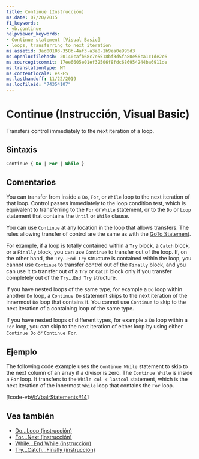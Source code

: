```yaml
---
title: Continue (Instrucción)
ms.date: 07/20/2015
f1_keywords:
- vb.continue
helpviewer_keywords:
- Continue statement [Visual Basic]
- loops, transferring to next iteration
ms.assetid: 3ad00103-358b-4af3-a3a8-1b9ea0e995d3
ms.openlocfilehash: 20140cafb68c7e5518bf3d5fa80e56ca1c1de2c6
ms.sourcegitcommit: 17ee6605e01ef32506f8fdc686954244ba6911de
ms.translationtype: MT
ms.contentlocale: es-ES
ms.lasthandoff: 11/22/2019
ms.locfileid: "74354107"
---
```

# <a name="continue-statement-visual-basic"></a>Continue (Instrucción, Visual Basic)
Transfers control immediately to the next iteration of a loop.  
  
## <a name="syntax"></a>Sintaxis  
  
```vb  
Continue { Do | For | While }  
```  
  
## <a name="remarks"></a>Comentarios  
 You can transfer from inside a `Do`, `For`, or `While` loop to the next iteration of that loop. Control passes immediately to the loop condition test, which is equivalent to transferring to the `For` or `While` statement, or to the `Do` or `Loop` statement that contains the `Until` or `While` clause.  
  
 You can use `Continue` at any location in the loop that allows transfers. The rules allowing transfer of control are the same as with the [GoTo Statement](../../../visual-basic/language-reference/statements/goto-statement.md).  
  
 For example, if a loop is totally contained within a `Try` block, a `Catch` block, or a `Finally` block, you can use `Continue` to transfer out of the loop. If, on the other hand, the `Try`...`End Try` structure is contained within the loop, you cannot use `Continue` to transfer control out of the `Finally` block, and you can use it to transfer out of a `Try` or `Catch` block only if you transfer completely out of the `Try`...`End Try` structure.  
  
 If you have nested loops of the same type, for example a `Do` loop within another `Do` loop, a `Continue Do` statement skips to the next iteration of the innermost `Do` loop that contains it. You cannot use `Continue` to skip to the next iteration of a containing loop of the same type.  
  
 If you have nested loops of different types, for example a `Do` loop within a `For` loop, you can skip to the next iteration of either loop by using either `Continue Do` or `Continue For`.  
  
## <a name="example"></a>Ejemplo  
 The following code example uses the `Continue While` statement to skip to the next column of an array if a divisor is zero. The `Continue While` is inside a `For` loop. It transfers to the `While col < lastcol` statement, which is the next iteration of the innermost `While` loop that contains the `For` loop.  
  
 [!code-vb[VbVbalrStatements#14](~/samples/snippets/visualbasic/VS_Snippets_VBCSharp/VbVbalrStatements/VB/Class1.vb#14)]  
  
## <a name="see-also"></a>Vea también

- [Do...Loop (instrucción)](../../../visual-basic/language-reference/statements/do-loop-statement.md)
- [For...Next (instrucción)](../../../visual-basic/language-reference/statements/for-next-statement.md)
- [While...End While (instrucción)](../../../visual-basic/language-reference/statements/while-end-while-statement.md)
- [Try...Catch...Finally (instrucción)](../../../visual-basic/language-reference/statements/try-catch-finally-statement.md)
